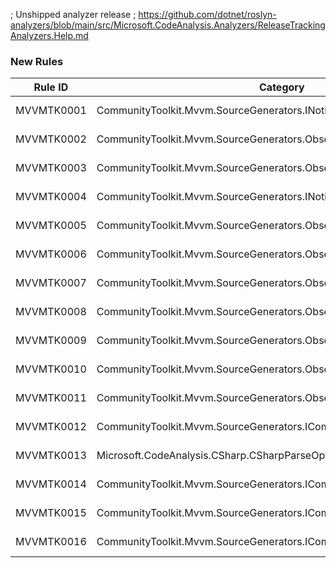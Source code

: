 ﻿; Unshipped analyzer release
; https://github.com/dotnet/roslyn-analyzers/blob/main/src/Microsoft.CodeAnalysis.Analyzers/ReleaseTrackingAnalyzers.Help.md

### New Rules

Rule ID | Category | Severity | Notes
--------|----------|----------|-------
MVVMTK0001 | CommunityToolkit.Mvvm.SourceGenerators.INotifyPropertyChangedGenerator | Error | See https://aka.ms/mvvmtoolkit/error
MVVMTK0002 | CommunityToolkit.Mvvm.SourceGenerators.ObservableObjectGenerator | Error | See https://aka.ms/mvvmtoolkit/error
MVVMTK0003 | CommunityToolkit.Mvvm.SourceGenerators.ObservableRecipientGenerator | Error | See https://aka.ms/mvvmtoolkit/error
MVVMTK0004 | CommunityToolkit.Mvvm.SourceGenerators.INotifyPropertyChangedGenerator | Error | See https://aka.ms/mvvmtoolkit/error
MVVMTK0005 | CommunityToolkit.Mvvm.SourceGenerators.ObservableObjectGenerator | Error | See https://aka.ms/mvvmtoolkit/error
MVVMTK0006 | CommunityToolkit.Mvvm.SourceGenerators.ObservableObjectGenerator | Error | See https://aka.ms/mvvmtoolkit/error
MVVMTK0007 | CommunityToolkit.Mvvm.SourceGenerators.ObservableRecipientGenerator | Error | See https://aka.ms/mvvmtoolkit/error
MVVMTK0008 | CommunityToolkit.Mvvm.SourceGenerators.ObservableRecipientGenerator | Error | See https://aka.ms/mvvmtoolkit/error
MVVMTK0009 | CommunityToolkit.Mvvm.SourceGenerators.ObservablePropertyGenerator | Error | See https://aka.ms/mvvmtoolkit/error
MVVMTK0010 | CommunityToolkit.Mvvm.SourceGenerators.ObservablePropertyGenerator | Error | See https://aka.ms/mvvmtoolkit/error
MVVMTK0011 | CommunityToolkit.Mvvm.SourceGenerators.ObservablePropertyGenerator | Error | See https://aka.ms/mvvmtoolkit/error
MVVMTK0012 | CommunityToolkit.Mvvm.SourceGenerators.ICommandGenerator | Error | See https://aka.ms/mvvmtoolkit/error
MVVMTK0013 | Microsoft.CodeAnalysis.CSharp.CSharpParseOptions | Error | See https://aka.ms/mvvmtoolkit/error
MVVMTK0014 | CommunityToolkit.Mvvm.SourceGenerators.ICommandGenerator | Error | See https://aka.ms/mvvmtoolkit/error
MVVMTK0015 | CommunityToolkit.Mvvm.SourceGenerators.ICommandGenerator | Error | See https://aka.ms/mvvmtoolkit/error
MVVMTK0016 | CommunityToolkit.Mvvm.SourceGenerators.ICommandGenerator | Error | See https://aka.ms/mvvmtoolkit/error
